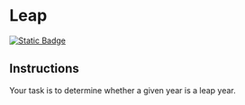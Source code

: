 # Leap
[![Static Badge](https://img.shields.io/badge/Link-To%20Exercise-blue)](https://exercism.org/tracks/python/exercises/leap)

## Instructions

Your task is to determine whether a given year is a leap year.